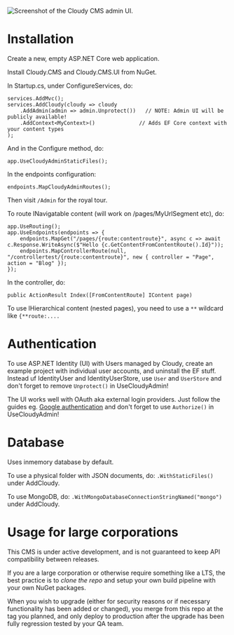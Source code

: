 ![Screenshot of the Cloudy CMS admin UI.](/screenshot.png?raw=true)

# Installation

Create a new, empty ASP.NET Core web application.

Install Cloudy.CMS and Cloudy.CMS.UI from NuGet.

In Startup.cs, under ConfigureServices, do:

    services.AddMvc();
    services.AddCloudy(cloudy => cloudy
        .AddAdmin(admin => admin.Unprotect())   // NOTE: Admin UI will be publicly available!
        .AddContext<MyContext>()              // Adds EF Core context with your content types
    );

And in the Configure method, do:

    app.UseCloudyAdminStaticFiles();

In the endpoints configuration:

    endpoints.MapCloudyAdminRoutes();

Then visit `/Admin` for the royal tour.

To route INavigatable content (will work on /pages/MyUrlSegment etc), do:

    app.UseRouting();
    app.UseEndpoints(endpoints => {
        endpoints.MapGet("/pages/{route:contentroute}", async c => await c.Response.WriteAsync($"Hello {c.GetContentFromContentRoute().Id}"));
        endpoints.MapControllerRoute(null, "/controllertest/{route:contentroute}", new { controller = "Page", action = "Blog" });
    });

In the controller, do:

    public ActionResult Index([FromContentRoute] IContent page)

To use IHierarchical content (nested pages), you need to use a `**` wildcard like `{**route:....`

# Authentication

To use ASP.NET Identity (UI) with Users managed by Cloudy, create an example project with individual user accounts, and uninstall the EF stuff. Instead uf IdentityUser and IdentityUserStore, use `User` and `UserStore` and don't forget to remove `Unprotect()` in UseCloudyAdmin!

The UI works well with OAuth aka external login providers. Just follow the guides eg. [Google authentication](https://docs.microsoft.com/en-us/aspnet/core/security/authentication/social/social-without-identity?view=aspnetcore-3.0) and don't forget to use `Authorize()` in UseCloudyAdmin!

# Database

Uses inmemory database by default.

To use a physical folder with JSON documents, do: `.WithStaticFiles()` under AddCloudy.

To use MongoDB, do: `.WithMongoDatabaseConnectionStringNamed("mongo")` under AddCloudy.

# Usage for large corporations

This CMS is under active development, and is not guaranteed to keep API compatibility between releases.

If you are a large corporation or otherwise require something like a LTS, the best practice is to *clone the repo* and setup your own build pipeline with your own NuGet packages.

When you wish to upgrade (either for security reasons or if necessary functionality has been added or changed), you merge from this repo at the tag you planned, and only deploy to production after the upgrade has been fully regression tested by your QA team.
